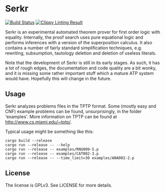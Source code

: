 # Serkr

[![Build Status](https://travis-ci.org/mAarnos/Serkr.svg?branch=master)](https://travis-ci.org/mAarnos/Serkr)
[![Clippy Linting Result](https://clippy.bashy.io/github/mAarnos/Serkr/master/badge.svg)](https://clippy.bashy.io/github/mAarnos/Serkr/master/log)

Serkr is an experimental automated theorem prover for first order logic with equality. Internally, the proof search uses pure equational logic and performs inferences with a version of the superposition calculus. It also contains a number of fairly standard simplification techniques, e.g. rewriting, subsumption, tautology deletion and deletion of useless literals.

Note that the development of Serkr is still in its early stages. As such, it has a lot of rough edges, the documentation and code quality are a bit wonky, and it is missing some rather important stuff which a mature ATP system would have. Hopefully this will change in the future.

## Usage

Serkr analyzes problems files in the TPTP format. Some (mostly easy and CNF) example problems can be found, unsurprisingly, in the folder 'examples'. More information on TPTP can be found at http://www.cs.miami.edu/~tptp/.

Typical usage might be something like this:

    cargo build --release
    cargo run --release -- --help
    cargo run --release -- examples/RNG009-5.p
    cargo run --release -- examples/CAT002-3.p
    cargo run --release -- --time_limit=30 examples/ANA002-2.p
    
## License

The license is GPLv3. See LICENSE for more details.
